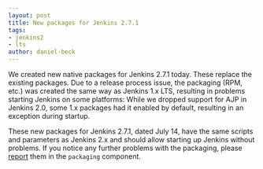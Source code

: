 ```yaml
---
layout: post
title: New packages for Jenkins 2.7.1
tags:
- jenkins2
- lts
author: daniel-beck
---
```


We created new native packages for Jenkins 2.7.1 today. These replace the existing packages. Due to a release process issue, the packaging (RPM, etc.) was created the same way as Jenkins 1.x LTS, resulting in problems starting Jenkins on some platforms: While we dropped support for AJP in Jenkins 2.0, some 1.x packages had it enabled by default, resulting in an exception during startup.

These new packages for Jenkins 2.7.1, dated July 14, have the same scripts and parameters as Jenkins 2.x and should allow starting up Jenkins without problems. If you notice any further problems with the packaging, please [report](https://wiki.jenkins-ci.org/display/JENKINS/How+to+report+an+issue) them in the `packaging` component.
